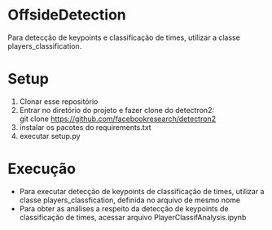 # OffsideDetection

Para detecção de keypoints e classificação de times, utilizar a classe players_classification.

# Setup

1) Clonar esse repositório
2) Entrar no diretório do projeto e fazer clone do detectron2:
   <br>git clone https://github.com/facebookresearch/detectron2
3) instalar os pacotes do requirements.txt
4) executar setup.py

# Execução
- Para executar detecção de keypoints de classificação de times, utilizar a classe players_classfication, definida no arquivo de mesmo nome
- Para obter as análises a respeito da detecção de keypoints de classificação de times, acessar arquivo PlayerClassifAnalysis.ipynb
